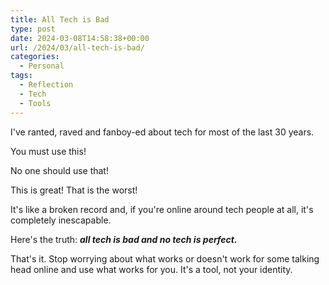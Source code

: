 ```yaml
---
title: All Tech is Bad
type: post
date: 2024-03-08T14:58:38+00:00
url: /2024/03/all-tech-is-bad/
categories:
  - Personal
tags:
  - Reflection
  - Tech
  - Tools
---
```


I've ranted, raved and fanboy-ed about tech for most of the last 30 years.

You must use this!

No one should use that!

This is great! That is the worst!

It's like a broken record and, if you're online around tech people at all, it's completely inescapable.

Here's the truth: **_all tech is bad and no tech is perfect._**

That's it. Stop worrying about what works or doesn't work for some talking head online and use what works for you. It's a tool, not your identity.